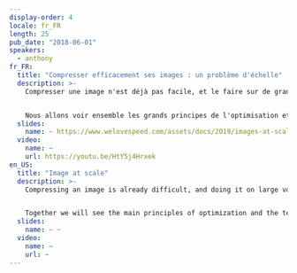 ```yaml
---
display-order: 4
locale: fr_FR
length: 25
pub_date: "2018-06-01"
speakers:
  - anthony
fr_FR:
  title: "Compresser efficacement ses images : un problème d'échelle"
  description: >-
    Compresser une image n'est déjà pas facile, et le faire sur de grands volumes et à moindre coût est un challenge.


    Nous allons voir ensemble les grands principes de l'optimisation et les techniques qui en découlent : redimensionnement en fonction du contenu, compression selon la qualité perçue, comment choisir une image en fonction de la capacité de l'écran, du support navigateur et même de la qualité de la connexion du navigateur. Enfin nous verrons comment appliquer ces techniques à l'échelle de services comme Akamai et Cloudinary grâce à notre expérience du sujet chez Fasterize.
  slides:
    name: ~ https://www.welovespeed.com/assets/docs/2019/images-at-scale.pdf
  video:
    name: ~
    url: https://youtu.be/HtY5j4Hrxek
en_US:
  title: "Image at scale"
  description: >-
    Compressing an image is already difficult, and doing it on large volumes and at a lower cost is a real challenge.


    Together we will see the main principles of optimization and the techniques that result from it: resizing according to content, compression according to perceived quality, how to choose an image according to the capacity of the screen, the browser support and even the quality of the browser connection. Finally, we will see how to apply these techniques to large-scale services such as Akamai and Cloudinary based on our experience with this topic at Fasterize.
  slides:
    name: ~ ~
  video:
    name: ~
    url: ~
---
```

